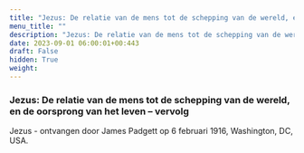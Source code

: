 ```yaml
---
title: "Jezus: De relatie van de mens tot de schepping van de wereld, en de oorsprong van het leven – vervolg"
menu_title: ""
description: "Jezus: De relatie van de mens tot de schepping van de wereld, en de oorsprong van het leven – vervolg"
date: 2023-09-01 06:00:01+00:443
draft: False
hidden: True
weight:
---
```

### Jezus: De relatie van de mens tot de schepping van de wereld, en de oorsprong van het leven – vervolg

Jezus - ontvangen door James Padgett op 6 februari 1916, Washington, DC, USA.
